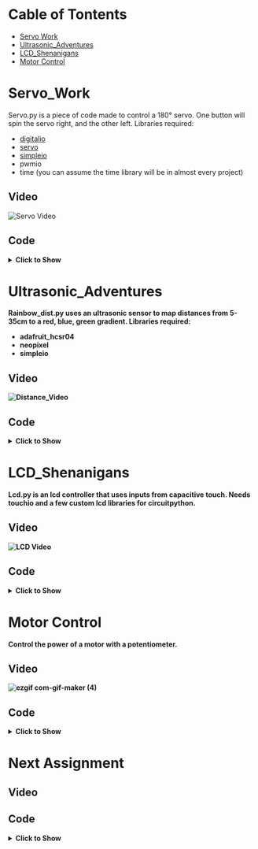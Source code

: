 # Cable of Tontents
- [Servo Work](https://github.com/Avanhoo/CircuitPython/blob/master/README.md#Servo_Work)
- [Ultrasonic_Adventures](https://github.com/Avanhoo/CircuitPython/blob/master/README.md#Ultrasonic_Adventures)
- [LCD_Shenanigans](https://github.com/Avanhoo/CircuitPython/blob/master/README.md#LCD_Shenanigans)
- [Motor Control](https://github.com/Avanhoo/CircuitPython/blob/master/README.md#motor-control)

# Servo_Work
Servo.py is a piece of code made to control a 180° servo. One button will spin the servo right, and the other left. 
Libraries required:
- [digitalio](https://docs.circuitpython.org/en/latest/shared-bindings/digitalio/index.html) 
- [servo](https://www.arduino.cc/reference/en/libraries/servo/)
- [simpleio](https://docs.circuitpython.org/projects/simpleio/en/latest/api.html)
- pwmio
- time
(you can assume the time library will be in almost every project)

## Video

![Servo Video](https://user-images.githubusercontent.com/113116247/193277068-8d9a1f83-d436-4896-8e4d-b3a8a932f824.gif)

## Code
<details>
<summary><b>Click to Show<b></summary>
    
<p>
```  
    # Afton Van Hooser, servo control with buttons

    import board
    from time import sleep
    import pwmio
    import servo
    from digitalio import DigitalInOut, Direction
    angle = 90


    pwm = pwmio.PWMOut(board.A1, duty_cycle=2 ** 15, frequency=50)

    # Create a servo object, my_servo.
    my_servo = servo.Servo(pwm)

    button = DigitalInOut(board.D7) # Code from https://learn.adafruit.com/circuitpython-essentials/circuitpython-digital-in-out
    button.direction = Direction.INPUT
    button2 = DigitalInOut(board.D6)
    button2.direction = Direction.INPUT


    while True:
        if button.value and angle < 180:
            angle += 1

        if button2.value and angle > 0:
            angle -=1

        print(angle)
        my_servo.angle = angle
        sleep(0.01)
    ```
</p>

</details>

# Ultrasonic_Adventures
Rainbow_dist.py uses an ultrasonic sensor to map distances from 5-35cm to a red, blue, green gradient.
Libraries required:
- adafruit_hcsr04
- neopixel
- simpleio

## Video

![Distance_Video](https://user-images.githubusercontent.com/113116247/193050734-0cc4c493-cea9-422a-865a-26fbb7094b95.gif)
    
## Code
<details>
<summary><b>Click to Show<b></summary>
    
<p>
```
    # Afton Van Hooser, neopixel color control based on distance sensor
    # SPDX-FileCopyrightText: 2021 ladyada for Adafruit Industries
    # SPDX-License-Identifier: MIT

    import time
    import board
    import adafruit_hcsr04
    import neopixel
    import simpleio

    dot = neopixel.NeoPixel(board.NEOPIXEL, 1)
    dot.brightness = .25
    sonar = adafruit_hcsr04.HCSR04(trigger_pin=board.D5, echo_pin=board.D6)
    d = 30
    r = 0
    g = 0
    b = 0
    while True:
        try:
            d = (sonar.distance)
            print (str(d) +" -   " + str(r) +", " + str(g) +", "+ str(b))
        except RuntimeError:
            print("Retrying!")
        time.sleep(0.05)


        r = simpleio.map_range(d,5, 17.5, 255, 0)

        b = simpleio.map_range(d,15, 20, 0, 255)
        if d >20 and d<25:
            b = simpleio.map_range(d,20, 25, 255, 0)
        if d<15 or d>25:
            b = 0
        g = simpleio.map_range(d,22.5, 35, 0, 255)

        if d<5:
            r=255
        if d>35:
            g=255
        dot.fill((r,g,b))

    ```
</p>
    
</details>

# LCD_Shenanigans
Lcd.py is an lcd controller that uses inputs from capacitive touch. Needs touchio and a few custom lcd libraries for circuitpython.

## Video
    
![LCD Video](https://user-images.githubusercontent.com/113116247/193283964-bb62dbda-2795-4635-a4b6-926c1c3d4781.gif)

## Code
<details>
<summary><b>Click to Show<b></summary>
    
<p>
```  
    # Afton Van Hooser
    # touchio credit: https://learn.adafruit.com/circuitpython-essentials/circuitpython-cap-touch

    import board
    import touchio
    from lcd.lcd import LCD
    from lcd.i2c_pcf8574_interface import I2CPCF8574Interface
    from time import sleep

    # get and i2c object
    i2c = board.I2C()
    touch = touchio.TouchIn(board.A4)
    touch2 = touchio.TouchIn(board.A5)
    count = 0
    change = 1

    # some LCDs are 0x3f... some are 0x27.
    lcd = LCD(I2CPCF8574Interface(i2c, 0x27), num_rows=2, num_cols=16)

    print(touch.threshold)
    while not touch.value and not touch2.value:
        lcd.print("Beans on Toast                  ")
        sleep(.75)
        lcd.print("Beans on Toast       (And Bolts)")
        sleep(.75)
    while True:
        if touch.value:
            count += change
            lcd.clear()
            if change == 1:
                lcd.print("Counting Up     ")
            else:
                lcd.print("Counting Down   ")
            print(count)
            lcd.print(str(count))
            while touch.value:
                sleep(.05)

        if touch2.value:
            change = change*-1
            lcd.clear()
            if change == 1:
                lcd.print("Counting Up     ")
            else:
                lcd.print("Counting Down   ")
            lcd.print(str(count))
            print("switch!")
            while touch2.value:
                sleep(.1)
    ```
</p>
    
</details>
 
    
# Motor Control
Control the power of a motor with a potentiometer.
    
## Video
    
![ezgif com-gif-maker (4)](https://user-images.githubusercontent.com/113116247/199739633-85a8cb55-a799-4342-ab2b-6019c33eb7c9.gif)

## Code 
<details>
<summary><b>Click to Show<b></summary>
    
<p>
```   
import time
import board
from analogio import AnalogIn
import pwmio
import simpleio

pot = AnalogIn(board.A2) # Sets up an input for the potentiometer
motor = pwmio.PWMOut(board.D7, duty_cycle=0, frequency=440, variable_frequency=True) # Sets up a PWM output for the motor
v = 0

while True:
    v = simpleio.map_range(pot.value, 2150, 65520, 0, 65535) # Maps the potentiometer ranges to those of the motor. The potentiometer never really reaches 0, so the min is set to 2150.
    print(int(v) / 65535) # Prints the potentiometer value from 0-1.
    time.sleep(.1)
    motor.duty_cycle = (int(v)) # Pushes the drive value to the motor
    ```
</p>
    
</details>
    
    
# Next Assignment
    
## Video

## Code   
<details>
<summary><b>Click to Show<b></summary>
    
<p>
```
    
    
    
    ```
</p>  
    
</details>
    

